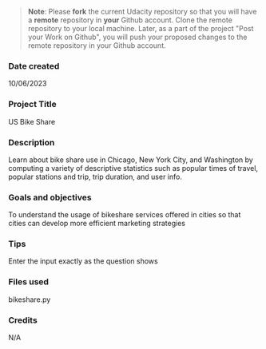 >**Note**: Please **fork** the current Udacity repository so that you will have a **remote** repository in **your** Github account. Clone the remote repository to your local machine. Later, as a part of the project "Post your Work on Github", you will push your proposed changes to the remote repository in your Github account.

### Date created
10/06/2023

### Project Title
US Bike Share

### Description
Learn about bike share use in Chicago, New York City, and Washington by computing a variety of descriptive statistics such as popular times of travel, popular stations and trip, trip duration, and user info.

### Goals and objectives
To understand the usage of bikeshare services offered in cities so that cities can develop more efficient marketing strategies

### Tips
Enter the input exactly as the question shows 

### Files used
bikeshare.py

### Credits
N/A

